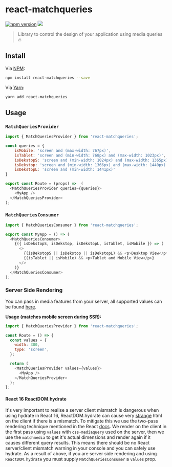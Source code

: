 # react-matchqueries

[![npm version](https://badge.fury.io/js/react-matchqueries.svg)](https://badge.fury.io/js/react-matchqueries) ![](https://img.shields.io/npm/dm/react-matchqueries.svg)

> Library to control the design of your application using media queries 🔥

## Install

Via [NPM](https://docs.npmjs.com/):
```bash
npm install react-matchqueries --save
```

Via [Yarn](https://yarnpkg.com/en/):
```bash
yarn add react-matchqueries
```

## Usage

### `MatchQueriesProvider`

```javascript
import { MatchQueriesProvider } from 'react-matchqueries';

const queries = {
    isMobile: 'screen and (max-width: 767px)',
    isTablet: 'screen and (min-width: 768px) and (max-width: 1023px)',
    isDekstopS: 'screen and (min-width: 1024px) and (max-width: 1365px)',
    isDekstop: 'screen and (min-width: 1366px) and (max-width: 1440px)',
    isDekstopL: 'screen and (min-width: 1441px)'
}

export const Route = (props) =>  (
  <MatchQueriesProvider queries={queries}>
    <MyApp />
  </MatchQueriesProvider>
);

```

### `MatchQueriesConsumer`

```javascript
import { MatchQueriesConsumer } from 'react-matchqueries';

export const MyApp = () => (
  <MatchQueriesConsumer>
    {({ isDekstopS, isDekstop, isDekstopL, isTablet, isMobile }) => (
      <>
        {(isDekstopS || isDekstop || isDekstopL) && <p>Desktop View</p>}
        {(isTablet || isMobile) && <p>Tablet and Mobile View</p>}
      </>
    )}
  </MatchQueriesConsumer>
);


```

### Server Side Rendering

You can pass in media features from your server, all supported values can be found [here](https://www.w3.org/TR/css3-mediaqueries/#media1).

**Usage (matches mobile screen during SSR):**
```javascript
import { MatchQueriesProvider } from 'react-matchqueries';

const Route = () => {
  const values = {
    width: 300,
    type: 'screen',
  };

  return (
    <MatchQueriesProvider values={values}>
      <MyApp />
    </MatchQueriesProvider>
  );
};
```

#### React 16 ReactDOM.hydrate

It's very important to realise a server client mismatch is dangerous when using hydrate in React 16, ReactDOM.hydrate
can cause very [strange](https://github.com/facebook/react/issues/10591) html on the client if there is a mismatch.
To mitigate this we use the two-pass rendering technique mentioned in the React [docs](https://reactjs.org/docs/react-dom.html#hydrate).
We render on the client in the first pass using `values` with `css-mediaquery` used on the server, then we use the `matchmedia`
to get it's actual dimensions and render again if it causes different query results. This means there should be no React
server/client mismatch warning in your console and you can safely use hydrate. As a result of above, if you are server side rendering and using `ReactDOM.hydrate` you must supply `MatchQueriesConsumer` a `values` prop.
